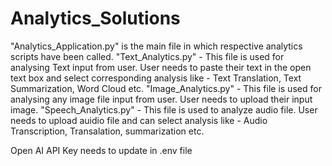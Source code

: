 # Analytics_Solutions
"Analytics_Application.py" is the main file in which respective analytics scripts have been called.
"Text_Analytics.py" - This file is used for analysing Text input from user. User needs to paste their text in the open text box and select corresponding analysis like - Text Translation, Text Summarization, Word Cloud etc.
"Image_Analytics.py" - This file is used for analysing any image file input from user. User needs to upload their input image.
"Speech_Analytics.py" - This file is used to analyze audio file. User needs to upload auidio file and can select analysis like - Audio Transcription, Transalation, summarization etc.

Open AI API Key needs to update in .env file
